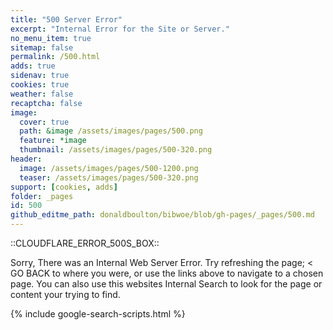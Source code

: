 ```yaml
---
title: "500 Server Error"
excerpt: "Internal Error for the Site or Server."
no_menu_item: true
sitemap: false
permalink: /500.html
adds: true
sidenav: true
cookies: true
weather: false
recaptcha: false
image:
  cover: true
  path: &image /assets/images/pages/500.png
  feature: *image
  thumbnail: /assets/images/pages/500-320.png
header:
  image: /assets/images/pages/500-1200.png
  teaser: /assets/images/pages/500-320.png
support: [cookies, adds]
folder: _pages
id: 500
github_editme_path: donaldboulton/bibwoe/blob/gh-pages/_pages/500.md
---
```


::CLOUDFLARE_ERROR_500S_BOX::

Sorry, There was an Internal Web Server Error. Try refreshing the page; < GO BACK to where you were, or use the links above to navigate to a chosen page. You can also use this websites Internal Search to look for the page or content your trying to find.

{% include google-search-scripts.html %}